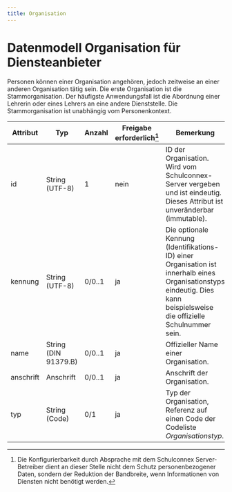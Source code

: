 ```yaml
---
title: Organisation
---
```


# Datenmodell Organisation für Diensteanbieter

Personen können einer Organisation angehören, jedoch zeitweise an einer anderen Organisation tätig sein. Die erste
Organisation ist die Stammorganisation. Der häufigste Anwendungsfall ist die Abordnung einer Lehrerin oder eines Lehrers an eine
andere Dienststelle. Die Stammorganisation ist unabhängig vom Personenkontext.

Attribut | Typ | Anzahl | Freigabe erforderlich[^1] | Bemerkung
--- | --- | --- | --- | ---
id | String (UTF-8) | 1 | nein | ID der Organisation. Wird vom Schulconnex-Server vergeben und ist eindeutig. Dieses Attribut ist unveränderbar (immutable).
kennung | String (UTF-8) | 0/0..1 | ja | Die optionale Kennung (Identifikations-ID) einer Organisation ist innerhalb eines Organisationstyps eindeutig. Dies kann beispielsweise die offizielle Schulnummer sein.
name | String (DIN 91379.B) | 0/0..1 | ja | Offizieller Name einer Organisation.
anschrift | Anschrift | 0/0..1 | ja | Anschrift der Organisation.
typ | String (Code) | 0/1 | ja | Typ der Organisation, Referenz auf einen Code der Codeliste *Organisationstyp*.

[^1]: Die Konfigurierbarkeit durch Absprache mit dem Schulconnex Server-Betreiber dient an dieser Stelle nicht dem Schutz personenbezogener Daten, sondern der Reduktion der Bandbreite, wenn Informationen von Diensten nicht benötigt werden.
